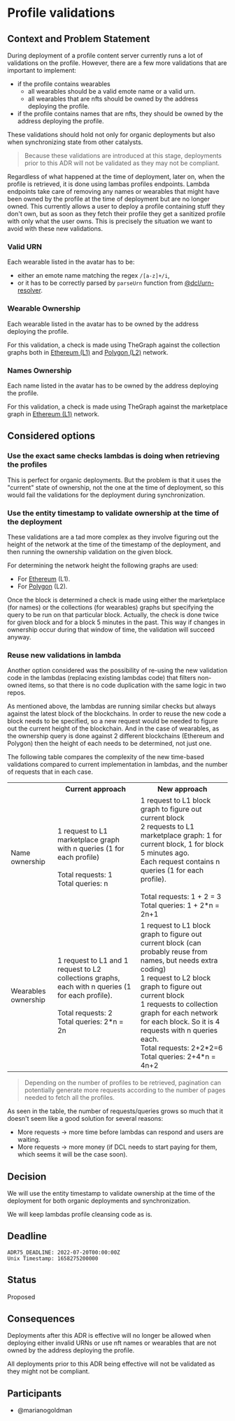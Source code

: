 # Profile validations

## Context and Problem Statement

During deployment of a profile content server currently runs a lot of validations on the profile. However, there
are a few more validations that are important to implement:
* if the profile contains wearables
  * all wearables should be a valid emote name or a valid urn.
  * all wearables that are nfts should be owned by the address deploying the profile.
* if the profile contains names that are nfts, they should be owned by the address deploying the profile.

These validations should hold not only for organic deployments but also when synchronizing state from other catalysts.

> Because these validations are introduced at this stage, deployments prior to this ADR will not be validated as they may
not be compliant. 

Regardless of what happened at the time of deployment, later on, when the profile is retrieved, it is done using lambas 
profiles endpoints. Lambda endpoints take care of removing any names or wearables that might have
been owned by the profile at the time of deployment but are no longer owned. This currently allows a user to deploy a profile
containing stuff they don't own, but as soon as they fetch their profile they get a sanitized profile with only what the user owns.
This is precisely the situation we want to avoid with these new validations.

### Valid URN
Each wearable listed in the avatar has to be:
* either an emote name matching the regex `/[a-z]+/i`,
* or it has to be correctly parsed by `parseUrn` function from [@dcl/urn-resolver](https://github.com/decentraland/urn-resolver).

### Wearable Ownership
Each wearable listed in the avatar has to be owned by the address deploying the profile.

For this validation, a check is made using TheGraph against the collection graphs both in 
[Ethereum (L1)](https://thegraph.com/hosted-service/subgraph/decentraland/collections-ethereum-mainnet) 
and [Polygon (L2)](https://thegraph.com/hosted-service/subgraph/decentraland/collections-matic-mainnet) 
network.


### Names Ownership
Each name listed in the avatar has to be owned by the address deploying the profile.

For this validation, a check is made using TheGraph against the marketplace graph in 
[Ethereum (L1)](https://thegraph.com/hosted-service/subgraph/decentraland/marketplace) 
network.



## Considered options

### Use the exact same checks lambdas is doing when retrieving the profiles
This is perfect for organic deployments. But the problem is that it uses the 
"current" state of ownership, not the one at the time of deployment, so this
would fail the validations for the deployment during synchronization.

### Use the entity timestamp to validate ownership at the time of the deployment
These validations are a tad more complex as they involve figuring out the height
of the network at the time of the timestamp of the deployment, and then running
the ownership validation on the given block.

For determining the network height the following graphs are used:
* For [Ethereum](https://thegraph.com/hosted-service/subgraph/decentraland/blocks-ethereum-mainnet) (L1). 
* For [Polygon](https://thegraph.com/hosted-service/subgraph/decentraland/blocks-matic-mainnet) (L2).

Once the block is determined a check is made using either the marketplace (for names) or the collections 
(for wearables) graphs but specifying the query to be run on that particular block. Actually, the check
is done twice for given block and for a block 5 minutes in the past. This way if changes in ownership occur
during that window of time, the validation will succeed anyway.

### Reuse new validations in lambda
Another option considered was the possibility of re-using the new validation code in the lambdas
(replacing existing lambdas code) that filters non-owned items, so that there is no code duplication 
with the same logic in two repos.

As mentioned above, the lambdas are running similar checks but always against the latest block
of the blockchains. In order to reuse the new code a block needs to be specified, so a new
request would be needed to figure out the current height of the blockchain. And in the case of
wearables, as the ownership query is done against 2 different blockchains (Ethereum and Polygon)
then the height of each needs to be determined, not just one.

The following table compares the complexity of the new time-based validations compared to
current implementation in lambdas, and the number of requests that in each case.

<table>
  <tr>
    <th></th>
    <th>Current approach</th>
    <th>New approach</th>
  </tr>
  <tr>
    <td>Name ownership</td>
    <td>
      1 request to L1 marketplace graph with n queries (1 for each profile) <br/><br/>
      Total requests: 1 <br/>
      Total queries: n <br/>
    </td>
    <td>
      1 request to L1 block graph to figure out current block<br/>
      2 requests to L1 marketplace graph: 1 for current block, 1 for block 5 minutes ago.<br/>
      Each request contains n queries (1 for each profile).<br/><br/>
      Total requests: 1 + 2 = 3 <br/>
      Total queries: 1 + 2*n = 2n+1 <br/>
    </td>
  </tr>
  <tr>
    <td>Wearables ownership</td>
    <td>
      1 request to L1 and 1 request to L2 collections graphs, each with n queries (1 for each profile).<br/><br/>
      Total requests: 2<br/>
      Total queries: 2*n = 2n<br/>
    </td>
    <td>
      1 request to L1 block graph to figure out current block (can probably reuse from names, but needs extra coding)<br/>
      1 request to L2 block graph to figure out current block<br/>
      1 requests to collection graph for each network for each block. So it is 4 requests with n queries each.<br/> 
      Total requests: 2+2*2=6<br/>
      Total queries: 2+4*n = 4n+2<br/>
    </td>
  </tr>
</table>

> Depending on the number of profiles to be retrieved, pagination can potentially generate more requests according
to the number of pages needed to fetch all the profiles.

As seen in the table, the number of requests/queries grows so much that it doesn't seem like a good
solution for several reasons:
* More requests -> more time before lambdas can respond and users are waiting.
* More requests -> more money (if DCL needs to start paying for them, which seems it will be the case soon).


## Decision

We will use the entity timestamp to validate ownership at the time of the deployment for
both organic deployments and synchronization.

We will keep lambdas profile cleansing code as is.

## Deadline

    ADR75_DEADLINE: 2022-07-20T00:00:00Z
    Unix Timestamp: 1658275200000

## Status

Proposed

## Consequences

Deployments after this ADR is effective will no longer be allowed when deploying either
invalid URNs or use nft names or wearables that are not owned by the address deploying the 
profile.

All deployments prior to this ADR being effective will not be validated as they might
not be compliant.

## Participants

- @marianogoldman
